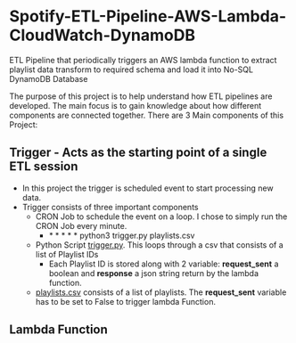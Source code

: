 # Spotify-ETL-Pipeline-AWS-Lambda-CloudWatch-DynamoDB
ETL Pipeline that periodically triggers an AWS lambda function to extract playlist data transform to required schema and load it into No-SQL DynamoDB Database

The purpose of this project is to help understand how ETL pipelines are developed. The main focus is to gain knowledge about how different components are connected together.
There are 3 Main components of this Project:
## Trigger - Acts as the starting point of a single ETL session
  * In this project the trigger is scheduled event to start processing new data.
  * Trigger consists of three important components
    * CRON Job to schedule the event on a loop. I chose to simply run the CRON Job every minute.
      * \* \* \* \* \* python3 trigger.py playlists.csv
    * Python Script [trigger.py](https://github.com/AshwinDeshpande96/Spotify-ETL-Pipeline-AWS-Lambda-DynamoDB/blob/main/trigger/trigger.py). This loops through a csv that consists of a list of Playlist IDs
      * Each Playlist ID is stored along with 2 variable: **request_sent** a boolean and **response** a json string return by the lambda function.
    * [playlists.csv](https://github.com/AshwinDeshpande96/Spotify-ETL-Pipeline-AWS-Lambda-DynamoDB/blob/main/trigger/playlists.csv) consists of a list of playlists. The **request_sent** variable has to be set to False to trigger lambda Function.
## Lambda Function
